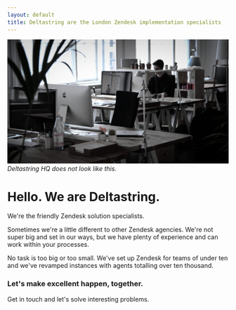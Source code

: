 ```yaml
---
layout: default
title: Deltastring are the London Zendesk implementation specialists
---
```


![This is not an image of Deltastring HQ.](/public/img/office.jpeg)
*Deltastring HQ does not look like this.*

# Hello. We are Deltastring.

We're the friendly Zendesk solution specialists.

Sometimes we're a little different to other Zendesk agencies. We're not super big and set in our ways, but we have plenty of experience and can work within your processes.

No task is too big or too small. We've set up Zendesk for teams of under ten and we've revamped instances with agents totalling over ten thousand.

### Let's make excellent happen, together.

Get in touch and let's solve interesting problems.